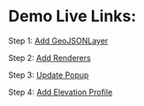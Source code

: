 # Demo Live Links:

Step 1: [Add GeoJSONLayer](https://lboyd93.github.io/DevSummit-Presentations/2023/data-from-anywhere/geojson-layer/step1-add-layer)

Step 2: [Add Renderers](https://lboyd93.github.io/DevSummit-Presentations/2023/data-from-anywhere/geojson-layer/step2-renderers)

Step 3: [Update Popup](https://lboyd93.github.io/DevSummit-Presentations/2023/data-from-anywhere/geojson-layer/step3-popups)

Step 4: [Add Elevation Profile](https://lboyd93.github.io/DevSummit-Presentations/2023/data-from-anywhere/geojson-layer/final)
